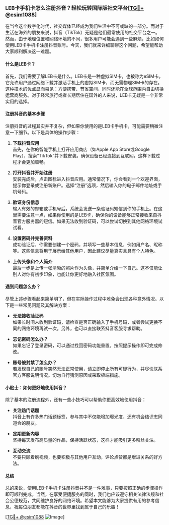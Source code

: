 ### LEB卡手机卡怎么注册抖音？轻松玩转国际版社交平台[[TG💪+ @esim1088](https://t.me/s/esim1088)]

在当今这个数字化时代，社交媒体已经成为我们生活中不可或缺的一部分。而对于生活在海外的朋友来说，抖音（TikTok）无疑是他们最常使用的社交平台之一。然而，由于地理位置和网络环境的不同，很多用户可能会遇到一些麻烦，比如如何使用LEB卡手机卡注册抖音账号。今天，我们就来详细聊聊这个问题，希望能帮助大家顺利解决这一难题。

#### 什么是LEB卡？

首先，我们需要了解LEB卡是什么。LEB卡是一种虚拟SIM卡，也被称为eSIM卡。它允许用户通过网络下载并激活手机上的虚拟SIM卡，而无需物理SIM卡的存在。这种技术的优点显而易见：方便携带、节省空间，同时还能在全球范围内自由切换运营商服务。对于经常旅行或者长期居住在国外的人来说，LEB卡无疑是一个非常实用的选择。

#### 注册抖音的基本步骤

注册抖音的过程其实并不复杂，但如果你使用的是LEB卡手机卡，可能需要稍微注意一下细节。以下是具体的操作步骤：

1. **下载抖音应用**  
   首先，在你的智能手机上打开应用商店（如Apple App Store或Google Play），搜索“TikTok”并下载安装。确保设备已经连接到互联网，这样下载过程才会更加顺畅。

2. **打开抖音并开始注册**  
   安装完成后，点击图标进入抖音应用。通常情况下，你会看到一个欢迎界面，提示你登录或注册新账户。选择“注册”选项，然后输入你的电子邮件地址或手机号码。

3. **验证身份信息**  
   输入有效的邮箱或手机号后，系统会发送一条验证码短信到你的手机上。在这里需要注意一点，如果你使用的是LEB卡，确保你的设备能够正常接收来自抖音官方服务器的短信。如果无法收到验证码，可以尝试切换到其他网络环境试试看。

4. **设置密码并完善资料**  
   成功验证后，你需要创建一个密码，并填写一些基本信息，例如用户名、昵称等。这些信息将用于展示给其他用户，因此建议尽量真实且具有个人特色。

5. **上传头像和个人简介**  
   最后一步是上传一张清晰的照片作为头像，并简单介绍一下自己。这不仅能让别人对你有初步印象，也能让你更好地融入社区氛围。

#### 遇到问题怎么办？

尽管上述步骤看起来简单明了，但在实际操作过程中难免会出现各种意外情况。以下是一些常见问题及其解决方案：

- **无法接收验证码**  
  如果长时间未收到验证码，请检查是否正确输入了手机号码，或者尝试更换不同的网络环境再试一次。另外，也可以直接联系抖音客服寻求帮助。

- **忘记密码怎么办？**  
  如果忘记了登录密码，可以通过找回密码功能重置。按照提示操作即可完成修改。

- **账号被封禁了怎么办？**  
  若发现自己的账号突然无法正常使用，请立即停止所有可疑行为，并尽快联系官方客服说明情况。切勿自行猜测原因或采取极端措施。

#### 小贴士：如何更好地使用抖音？

除了基本的注册流程外，还有一些小技巧可以帮助你更高效地使用抖音：

- **关注热门话题**  
  抖音上有许多热门话题标签，参与其中不仅能增加曝光度，还有机会结识志同道合的朋友。

- **定期更新内容**  
  坚持每天发布高质量的作品，保持活跃状态，这样才能吸引更多粉丝关注。

- **互动交流**  
  不要只顾着刷视频，也要积极与其他用户互动，评论点赞都是增进关系的好方法。

#### 总结

总的来说，使用LEB卡手机卡注册抖音并不是一件难事，只要按照正确的步骤操作即可顺利完成。当然，在享受便捷服务的同时，我们也应该遵守相关法律法规和社会公德规范，共同维护良好的网络环境。希望本文能够为大家提供有用的参考信息，祝每位朋友都能在抖音的世界里找到属于自己的乐趣！

[[TG💪+ @esim1088](https://t.me/s/esim1088) ![Image](https://i.postimg.cc/4NQfJmqS/Snipaste-2025-05-13-00-14-12.png)]